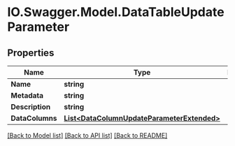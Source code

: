 # IO.Swagger.Model.DataTableUpdateParameter
## Properties

Name | Type | Description | Notes
------------ | ------------- | ------------- | -------------
**Name** | **string** |  | [optional] 
**Metadata** | **string** |  | [optional] 
**Description** | **string** |  | [optional] 
**DataColumns** | [**List&lt;DataColumnUpdateParameterExtended&gt;**](DataColumnUpdateParameterExtended.md) |  | [optional] 

[[Back to Model list]](../README.md#documentation-for-models) [[Back to API list]](../README.md#documentation-for-api-endpoints) [[Back to README]](../README.md)

